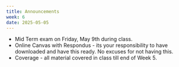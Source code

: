```yaml
---
title: Announcements
week: 6
date: 2025-05-05
---
```


* Mid Term exam on Friday, May 9th during class.
* Online Canvas with Respondus - its your responsibility to have downloaded and have this ready. No excuses for not having this.
* Coverage - all material covered in class till end of Week 5. 
  
